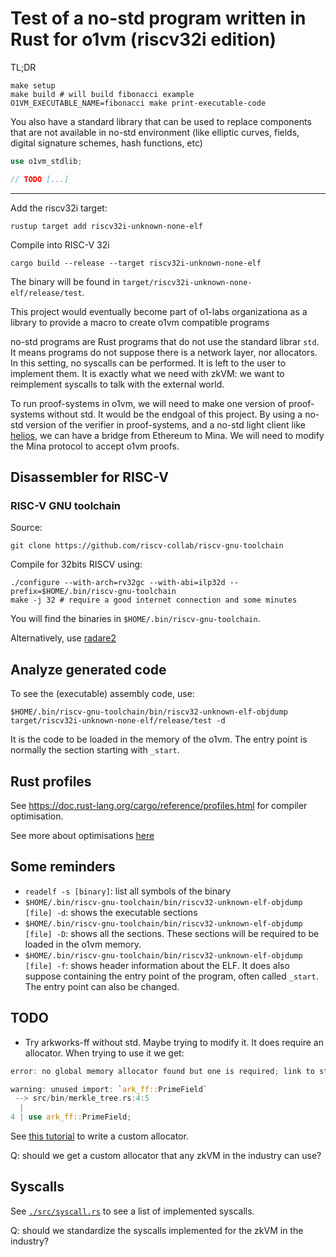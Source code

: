 # Test of a no-std program written in Rust for o1vm (riscv32i edition)

TL;DR

```
make setup
make build # will build fibonacci example
O1VM_EXECUTABLE_NAME=fibonacci make print-executable-code
```

You also have a standard library that can be used to replace components that are
not available in no-std environment (like elliptic curves, fields, digital
signature schemes, hash functions, etc)

```rust
use o1vm_stdlib;

// TODO [...]
```

------------

Add the riscv32i target:
```
rustup target add riscv32i-unknown-none-elf
```

Compile into RISC-V 32i
```
cargo build --release --target riscv32i-unknown-none-elf
```

The binary will be found in `target/riscv32i-unknown-none-elf/release/test`.

This project would eventually become part of o1-labs organizationa as a library
to provide a macro to create o1vm compatible programs

no-std programs are Rust programs that do not use the standard librar `std`. It
means programs do not suppose there is a network layer, nor allocators.
In this setting, no syscalls can be performed.
It is left to the user to implement them.
It is exactly what we need with zkVM: we want to reimplement syscalls to talk
with the external world.

To run proof-systems in o1vm, we will need to make one version of proof-systems
without std. It would be the endgoal of this project.
By using a no-std version of the verifier in proof-systems, and a no-std light
client like [helios](https://github.com/a16z/helios), we can have a bridge from
Ethereum to Mina.
We will need to modify the Mina protocol to accept o1vm proofs.

## Disassembler for RISC-V

### RISC-V GNU toolchain

Source:
```
git clone https://github.com/riscv-collab/riscv-gnu-toolchain
```

Compile for 32bits RISCV using:
```shell
./configure --with-arch=rv32gc --with-abi=ilp32d --prefix=$HOME/.bin/riscv-gnu-toolchain
make -j 32 # require a good internet connection and some minutes
```

You will find the binaries in `$HOME/.bin/riscv-gnu-toolchain`.

Alternatively, use [radare2](https://www.radare.org/n/radare2.html)

## Analyze generated code

To see the (executable) assembly code, use:
```
$HOME/.bin/riscv-gnu-toolchain/bin/riscv32-unknown-elf-objdump target/riscv32i-unknown-none-elf/release/test -d
```
It is the code to be loaded in the memory of the o1vm.
The entry point is normally the section starting with `_start`.

## Rust profiles

See https://doc.rust-lang.org/cargo/reference/profiles.html for compiler optimisation.

See more about optimisations [here](https://github.com/johnthagen/min-sized-rust)

## Some reminders

- `readelf -s [binary]`: list all symbols of the binary
- `$HOME/.bin/riscv-gnu-toolchain/bin/riscv32-unknown-elf-objdump [file] -d`:
shows the executable sections
- `$HOME/.bin/riscv-gnu-toolchain/bin/riscv32-unknown-elf-objdump [file] -D`:
shows all the sections. These sections will be required to be loaded in the o1vm
memory.
- `$HOME/.bin/riscv-gnu-toolchain/bin/riscv32-unknown-elf-objdump [file] -f`:
shows header information about the ELF. It does also suppose containing the
entry point of the program, often called `_start`. The entry point can also be
changed.

## TODO

- Try arkworks-ff without std. Maybe trying to modify it. It does require an allocator.
When trying to use it we get:

```rust
error: no global memory allocator found but one is required; link to std or add `#[global_allocator]` to a static item that implements the GlobalAlloc trait

warning: unused import: `ark_ff::PrimeField`
 --> src/bin/merkle_tree.rs:4:5
  |
4 | use ark_ff::PrimeField;
```

See [this
tutorial](https://www.brochweb.com/blog/post/how-to-create-a-custom-memory-allocator-in-rust/)
to write a custom allocator.

Q: should we get a custom allocator that any zkVM in the industry can use?

## Syscalls

See [`./src/syscall.rs`](./src/syscall.rs) to see a list of implemented syscalls.

Q: should we standardize the syscalls implemented for the zkVM in the industry?
